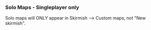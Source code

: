 ### Solo Maps - Singleplayer only

Solo maps will ONLY appear in Skirmish --> Custom maps, not "New skirmish".